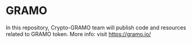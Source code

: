 # GRAMO
In this repository, Crypto-GRAMO team will publish code and resources related to GRAMO token.
More info: visit https://gramo.io/
